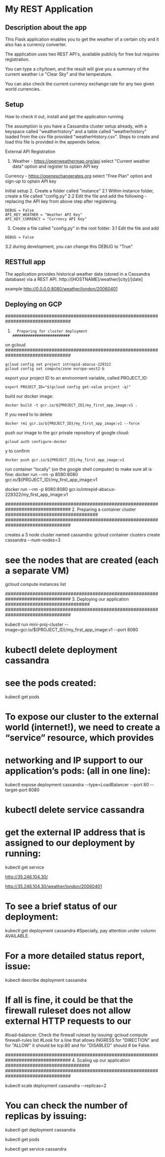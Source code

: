 # My REST Application

## Description about the app
This Flask application enables you to get the weather of a certain city and it also has a currency converter.

The application uses two REST API's, available publicly for free but requires registration.

You can type a city/town, and the result will give you a summary of the current weather i.e "Clear Sky" and the temperature.

You can also check the current currency exchange rate for any two given world currencies.


## Setup
How to check it out, install and get the application running

The assumption is you have a Cassandra cluster setup already, with a keyspace called "weatherhistory" and a table called "weatherhistory" loaded from the csv file provided "weatherHistory.csv". Steps to create and load this file is provided in the appendix below.


External API Registration
1. Weather - https://openweathermap.org/api 
select "Current weather data" option and register to optain API key

Currency - https://openexchangerates.org
select "Free Plan" option and sign-up to optain API key



Initial setup
2. Create a folder called "instance"
  2.1 Within instance folder, create a file called "config.py"
  2.2 Edit the file and add the following - replacing the API key from above step after registering.
```
DEBUG = False
API_KEY_WEATHER = "Weather API Key"
API_KEY_CURRENCY = "Currency API Key"
```
3. Create a file called "config.py" in the root folder.
  3.1 Edit the file and add 
```
DEBUG = False
```
  3.2 during development, you can change this DEBUG to "True"

## RESTfull app
The application provides historical weather data (stored in a Cassandra database) via a REST API.
http://[HOSTNAME]/weather/[city]/[date]

example 
http://0.0.0.0:8080/weather/london/20060401








## Deploying on GCP

################################################################################
1.       Preparing for cluster deployment          ##########################
on gcloud
################################################################################

```
gcloud config set project intrepid-abacus-229322
gcloud config set compute/zone europe-west2-b
```

export your project ID to an environment variable, called PROJECT_ID:
```
export PROJECT_ID="$(gcloud config get-value project -q)"
```

build our docker image:
```
docker build -t gcr.io/${PROJECT_ID}/my_first_app_image:v1 .
```

If you need to to delete
```
docker rmi gcr.io/${PROJECT_ID}/my_first_app_image:v1 --force
```

push our image to the gcr private repository of google cloud:
```
gcloud auth configure-docker
```
y to confirm
```
docker push gcr.io/${PROJECT_ID}/my_first_app_image:v1
```

run container “locally” (on the google shell computer) to make sure all is fine:
	docker run --rm -p 8080:8080 gcr.io/${PROJECT_ID}/my_first_app_image:v1

docker run --rm -p 8080:8080 gcr.io/intrepid-abacus-229322/my_first_app_image:v1

################################################################################
2.        Preparing a container cluster   ##################################
################################################################################

creates a 3 node cluster named cassandra:
gcloud container clusters create cassandra --num-nodes=3

# see the nodes that are created (each a separate VM)
gcloud compute instances list

################################################################################
3.        Deploying our application   ###############################
################################################################################

kubectl run mini-proj-cluster --image=gcr.io/${PROJECT_ID}/my_first_app_image:v1 --port 8080

# kubectl delete deployment cassandra

# see the pods created:
kubectl get pods


# To expose our cluster to the external world (internet!), we need to create a “service” resource, which provides
# networking and IP support to our application’s pods: (all in one line):

kubectl expose deployment cassandra --type=LoadBalancer --port 80 --target-port 8080

# kubectl delete service cassandra

# get the external IP address that is assigned to our deployment by running:
kubectl get service

http://35.246.104.30/

http://35.246.104.30/weather/london/20060401



# To see a brief status of our deployment:
kubectl get deployment cassandra
	#Specially, pay attention under column AVAILABLE.
# For a more detailed status report, issue:
kubectl describe deployment cassandra

# If all is fine, it could be that the firewall ruleset does not allow external HTTP requests to our 
#load-balancer. Check the firewall ruleset by issuing:
gcloud compute firewall-rules list
#Look for a line that allows INGRESS for "DIRECTION" and for "ALLOW" it should be tcp:80 and for "DISABLED" should # be False.




################################################################################
4.        Scaling up our application   ###############################
################################################################################

kubectl scale deployment cassandra --replicas=2


# You can check the number of replicas by issuing:
kubectl get deployment cassandra

kubectl get pods

kubectl get service cassandra


